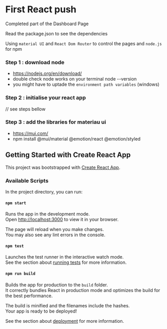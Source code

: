 
# First React push 

Completed part of the Dashboard Page

Read the package.json to see the dependencies

Using `material UI` and `React Dom Router` to control the pages and
`node.js` for npm 

### Step 1 : download node
- https://nodejs.org/en/download/
- double check node works on your terminal node --version
- you might have to uptade the `environment path variables` (windows)

### Step 2 : initialise your react app 
// see steps bellow

### Step 3 : add the libraries for materiau ui 
- https://mui.com/
- npm install @mui/material @emotion/react @emotion/styled


## Getting Started with Create React App

This project was bootstrapped with [Create React App](https://github.com/facebook/create-react-app).

### Available Scripts

In the project directory, you can run:

#### `npm start`

Runs the app in the development mode.\
Open [http://localhost:3000](http://localhost:3000) to view it in your browser.

The page will reload when you make changes.\
You may also see any lint errors in the console.

#### `npm test`

Launches the test runner in the interactive watch mode.\
See the section about [running tests](https://facebook.github.io/create-react-app/docs/running-tests) for more information.

#### `npm run build`

Builds the app for production to the `build` folder.\
It correctly bundles React in production mode and optimizes the build for the best performance.

The build is minified and the filenames include the hashes.\
Your app is ready to be deployed!

See the section about [deployment](https://facebook.github.io/create-react-app/docs/deployment) for more information.


